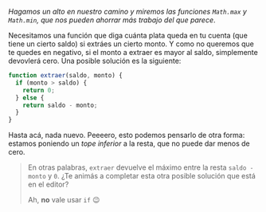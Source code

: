 _Hagamos un alto en nuestro camino y miremos las funciones `Math.max` y `Math.min`, que nos pueden ahorrar más trabajo del que parece_.

Necesitamos una función que diga cuánta plata queda en tu cuenta (que tiene un cierto saldo) si extráes un cierto monto. Y como no queremos que te quedes en negativo, si el monto a extraer es mayor al saldo, simplemente devovlerá cero. Una posible solución es la siguiente:

```javascript
function extraer(saldo, monto) {
  if (monto > saldo) {
    return 0; 
  } else {
    return saldo - monto; 
  }
}
```

Hasta acá, nada nuevo. Peeeero, esto podemos pensarlo de otra forma: estamos poniendo un _tope inferior_ a la resta, que no puede dar menos de cero. 

> En otras palabras, `extraer` devuelve el máximo entre la resta `saldo - monto`  y `0`. ¿Te animás a completar esta otra posible solución que está en el editor?
> 
> Ah, **no** vale usar `if` :wink:

